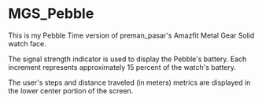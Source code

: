 # MGS_Pebble
This is my Pebble Time version of preman_pasar's Amazfit Metal Gear Solid watch face.

The signal strength indicator is used to display the Pebble's battery. Each increment represents approximately 
15 percent of the watch's battery.

The user's steps and distance traveled (in meters) metrics are displayed in the lower center portion of the 
screen.

